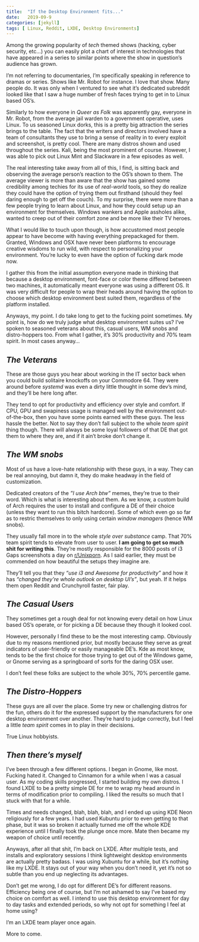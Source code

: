 ```yaml
---
title:  "If the Desktop Environment fits..."
date:   2019-09-9
categories: [jekyll]
tags: [ Linux, Reddit, LXDE, Desktop Environments]
---
```


Among the growing popularity of *tech* themed shows (hacking, cyber security, etc…) you can easily plot a chart of interest in technologies that have appeared in a series to similar points where the show in question’s audience has grown. 


I’m not referring to documentaries, I’m specifically speaking in reference to dramas or series. Shows like Mr. Robot for instance. I love that show. Many people do. It was only when I ventured to see what it’s dedicated subreddit looked like that I saw a huge number of fresh faces trying to get in to Linux based OS’s. 

Similarly to how everyone in *Queer as Folk* was apparently gay, everyone in Mr. Robot, from the average jail warden to a government operative, uses Linux. To us seasoned Linux dorks, this is a pretty big attraction the series brings to the table. The fact that the writers and directors involved have a team of consultants they use to bring a sense of reality in to every exploit and screenshot, is pretty cool. There are many distros shown and used throughout the series. Kali, being the most prominent of course. However, I was able to pick out Linux Mint and Slackware in a few episodes as well. 


The real interesting take away from all of this, I find, is sitting back and observing the average person’s reaction to the OS’s shown to them. The average viewer is more than aware that the show has gained some credibility among techies for its use of *real-world* tools, so they do realize they could have the option of trying them out firsthand (should they feel daring enough to get off the couch). To my surprise, there were more than a few people trying to learn about Linux, and how they could setup up an environment for themselves. Windows wankers and Apple assholes alike, wanted to creep out of their comfort zone and be more like their TV heroes. 

What I would like to touch upon though, is how accustomed most people appear to have become with having everything prepackaged for them. Granted, Windows and OSX have never been platforms to encourage creative wisdoms to run wild, with respect to personalizing your environment. You’re lucky to even have the option of fucking dark mode now. 

I gather this from the initial assumption everyone made in thinking that because a desktop environment, font-face or color theme differed between two machines, it automatically meant everyone was using a different OS. It was very difficult for people to wrap their heads around having the option to choose which desktop environment best suited them, regardless of the platform installed. 


Anyways, my point. I do take long to get to the fucking point sometimes. My point is, how do we truly judge what desktop environment suites us? I’ve spoken to seasoned veterans about this, casual users, WM snobs and distro-hoppers too. From what I gather, it’s 30% productivity and 70% team spirit. In most cases anyway…


_**The Veterans**_
---
These are those guys you hear about working in the IT sector back when you could build solitaire knockoffs on your Commodore 64. They were around before *systemd* was even a dirty little thought in some dev’s mind, and they’ll be here long after. 

They tend to opt for productivity and efficiency over style and comfort. If CPU, GPU and swapiness usage is managed well by the environment out-of-the-box, then you have some points earned with these guys. The less hassle the better. Not to say they don’t fall subject to the whole *team spirit* thing though. There will always be some loyal followers of that DE that got them to where they are, and if it ain’t broke don’t change it. 


_**The WM snobs**_
---

Most of us have a love-hate relationship with these guys, in a way. They can be real annoying, but damn it, they do make headway in the field of customization. 

Dedicated creators of the *”I use Arch btw”* memes, they’re true to their word. Which is what is interesting about them. As we know, a custom build of Arch requires the user to install and configure a DE of their choice (unless they want to run this bitch hardcore). Some of which even go so far as to restric themselves to only using certain *window managers* (hence WM snobs). 

They usually fall more in to the whole *style over substance* camp. That 70% team spirit tends to elevate from user to user. **I am going to get so much shit for writing this**. They’re mostly responsible for the 8000 posts of i3 Gaps screenshots a day on [r/Unixporn][rdt]. As I said earlier, they must be commended on how beautiful the setups they imagine are. 

They’ll tell you that they *“use i3 and Awesome for productivity”* and how it has *“changed they’re whole outlook on desktop UI’s”*, but yeah. If it helps them open Reddit and Crunchyroll faster, fair play.


_**The Casual Users**_
---
They sometimes get a rough deal for not knowing every detail on how Linux based OS’s operate, or for picking a DE because they though it looked cool. 

However, personally I find these to be the most interesting camp. Obviously due to my reasons mentioned prior, but mostly because they serve as great indicators of user-friendly or easily manageable DE’s. Kde as most know, tends to be the first choice for those trying to get out of the Windows game, or Gnome serving as a springboard of sorts for the daring OSX user. 

I don’t feel these folks are subject to the whole 30%, 70% percentile game. 


_**The Distro-Hoppers**_
---
These guys are all over the place. Some try new or challenging distros for the fun, others do it for the expressed support by the manufacturers for one desktop environment over another. They’re hard to judge correctly, but I feel a little *team spirit* comes in to play in their decisions. 

True Linux hobbyists.


_**Then there’s myself**_
---
I’ve been through a few different options. I began in Gnome, like most. Fucking hated it. Changed to Cinnamon for a while when I was a casual user. As my coding skills progressed, I started building my own distros. I found LXDE to be a pretty simple DE for me to wrap my head around in terms of modification prior to compiling. I liked the results so much that I stuck with that for a while. 

Times and needs changed, blah, blah, blah, and I ended up using KDE Neon religiously for a few years. I had used Kubuntu prior to even getting to that phase, but it was so broken it actually turned me off the whole KDE experience until I finally took the plunge once more. Mate then became my weapon of choice until recently.

Anyways, after all that shit, I’m back on LXDE. After multiple tests, and installs and exploratory sessions I think lightweight desktop environments are actually pretty badass. I was using Xubuntu for a while, but it’s nothing like my LXDE. It stays out of your way when you don’t need it, yet it’s not so subtle than you end up neglecting its advantages. 

Don’t get me wrong, I do opt for different DE’s for different reasons. Efficiency being one of course, but I’m not ashamed to say I’ve based my choice on comfort as well. I intend to use this desktop environment for day to day tasks and extended periods, so why not opt for something I feel at home using?

I’m an LXDE team player once again. 


More to come. 

[rdt]:https://www.reddit.com/r/unixporn/